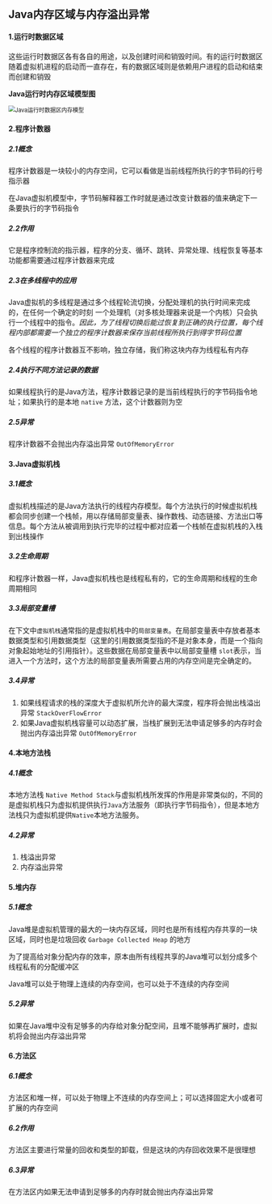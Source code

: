 ## Java内存区域与内存溢出异常

#### 1.运行时数据区域

这些运行时数据区各有各自的用途，以及创建时间和销毁时间。有的运行时数据区随着虚拟机进程的启动而一直存在，有的数据区域则是依赖用户进程的启动和结束而创建和销毁

**Java运行时内存区域模型图**

<img src="https://i.loli.net/2020/09/30/L2n415UPcak7EMB.png" alt="Java运行时数据区内存模型" style="zoom:80%;" />

#### 2.程序计数器

##### 2.1概念

程序计数器是一块较小的内存空间，它可以看做是当前线程所执行的字节码的行号指示器

在Java虚拟机模型中，字节码解释器工作时就是通过改变计数器的值来确定下一条要执行的字节码指令

##### 2.2作用

它是程序控制流的指示器，程序的分支、循环、跳转、异常处理、线程恢复等基本功能都需要通过程序计数器来完成

##### 2.3在多线程中的应用

Java虚拟机的多线程是通过多个线程轮流切换，分配处理机的执行时间来完成的，在任何一个确定的时刻 一个处理机（对多核处理器来说是一个内核）只会执行一个线程中的指令。*因此，为了线程切换后能过恢复到正确的执行位置，每个线程内部都需要一个独立的程序计数器来保存当前线程所执行到得字节码位置*

各个线程的程序计数器互不影响，独立存储，我们称这块内存为线程私有内存

##### 2.4执行不同方法记录的数据

如果线程执行的是Java方法，程序计数器记录的是当前线程执行的字节码指令地址；如果执行的是本地 `native` 方法，这个计数器则为空

##### 2.5异常

程序计数器不会抛出内存溢出异常 `OutOfMemoryError`

#### 3.Java虚拟机栈

##### 3.1概念

虚拟机栈描述的是Java方法执行的线程内存模型。每个方法执行的时候虚拟机栈都会同步创建一个栈帧，用以存储局部变量表、操作数栈、动态链接、方法出口等信息。每个方法从被调用到执行完毕的过程中都对应着一个栈帧在虚拟机栈的入栈到出栈操作

##### 3.2生命周期

和程序计数器一样，Java虚拟机栈也是线程私有的，它的生命周期和线程的生命周期相同

##### 3.3局部变量槽

在下文中`虚拟机栈`通常指的是虚拟机栈中的`局部变量表`。在局部变量表中存放者基本数据类型和引用数据类型（这里的引用数据类型指的不是对象本身，而是一个指向对象起始地址的引用指针）。这些数据在局部变量表中以局部变量槽 `slot`表示，当进入一个方法时，这个方法的局部变量表所需要占用的内存空间是完全确定的。

##### 3.4异常

1. 如果线程请求的栈的深度大于虚拟机所允许的最大深度，程序将会抛出栈溢出异常 `StackOverFlowError`
2. 如果Java虚拟机栈容量可以动态扩展，当栈扩展到无法申请足够多的内存时会抛出内存溢出异常 `OutOfMemoryError`

#### 4.本地方法栈

##### 4.1概念

本地方法栈 `Native Method Stack`与虚拟机栈所发挥的作用是非常类似的，不同的是虚拟机栈只为虚拟机提供执行`Java`方法服务（即执行字节码指令），但是本地方法栈只为虚拟机提供`Native`本地方法服务。

##### 4.2异常

1. 栈溢出异常
2. 内存溢出异常

#### 5.堆内存

##### 5.1概念

Java堆是虚拟机管理的最大的一块内存区域，同时也是所有线程内存共享的一块区域，同时也是垃圾回收 `Garbage Collected Heap` 的地方

为了提高给对象分配内存的效率，原本由所有线程共享的Java堆可以划分成多个线程私有的分配缓冲区

Java堆可以处于物理上连续的内存空间，也可以处于不连续的内存空间

##### 5.2异常

如果在Java堆中没有足够多的内存给对象分配空间，且堆不能够再扩展时，虚拟机将会抛出内存溢出异常

#### 6.方法区

##### 6.1概念

方法区和堆一样，可以处于物理上不连续的内存空间上；可以选择固定大小或者可扩展的内存空间

##### 6.2作用

方法区主要进行常量的回收和类型的卸载，但是这块的内存回收效果不是很理想

##### 6.3异常

在方法区内如果无法申请到足够多的内存时就会抛出内存溢出异常


